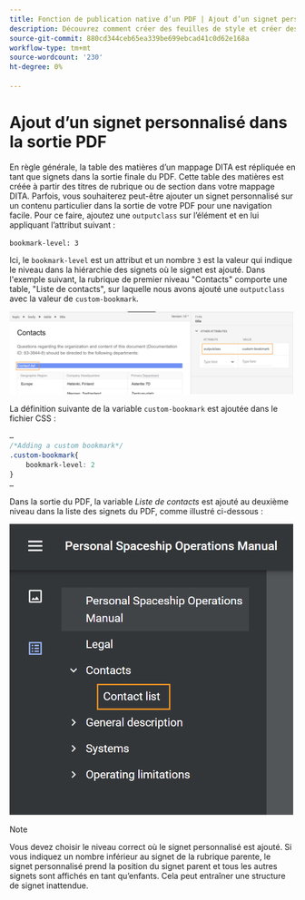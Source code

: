 ```yaml
---
title: Fonction de publication native d’un PDF | Ajout d’un signet personnalisé dans la sortie PDF
description: Découvrez comment créer des feuilles de style et créer des styles pour votre contenu.
source-git-commit: 880cd344ceb65ea339be699ebcad41c0d62e168a
workflow-type: tm+mt
source-wordcount: '230'
ht-degree: 0%

---
```


# Ajout d’un signet personnalisé dans la sortie PDF

En règle générale, la table des matières d’un mappage DITA est répliquée en tant que signets dans la sortie finale du PDF. Cette table des matières est créée à partir des titres de rubrique ou de section dans votre mappage DITA. Parfois, vous souhaiterez peut-être ajouter un signet personnalisé sur un contenu particulier dans la sortie de votre PDF pour une navigation facile. Pour ce faire, ajoutez une `outputclass` sur l’élément et en lui appliquant l’attribut suivant :

`bookmark-level: 3`

Ici, le `bookmark-level` est un attribut et un nombre `3` est la valeur qui indique le niveau dans la hiérarchie des signets où le signet est ajouté. Dans l&#39;exemple suivant, la rubrique de premier niveau &quot;Contacts&quot; comporte une table, &quot;Liste de contacts&quot;, sur laquelle nous avons ajouté une `outputclass` avec la valeur de `custom-bookmark`.


<img src="./assets/custom-bookmark-attribute.png" width="500">

La définition suivante de la variable `custom-bookmark` est ajoutée dans le fichier CSS :

```css
…
/*Adding a custom bookmark*/
.custom-bookmark{
    bookmark-level: 2
}
…
```

Dans la sortie du PDF, la variable *Liste de contacts* est ajouté au deuxième niveau dans la liste des signets du PDF, comme illustré ci-dessous :

<img src="./assets/custom-bookmark-in-pdf-output.png" width="500">

>[!NOTE]
>
>Vous devez choisir le niveau correct où le signet personnalisé est ajouté. Si vous indiquez un nombre inférieur au signet de la rubrique parente, le signet personnalisé prend la position du signet parent et tous les autres signets sont affichés en tant qu’enfants. Cela peut entraîner une structure de signet inattendue.
